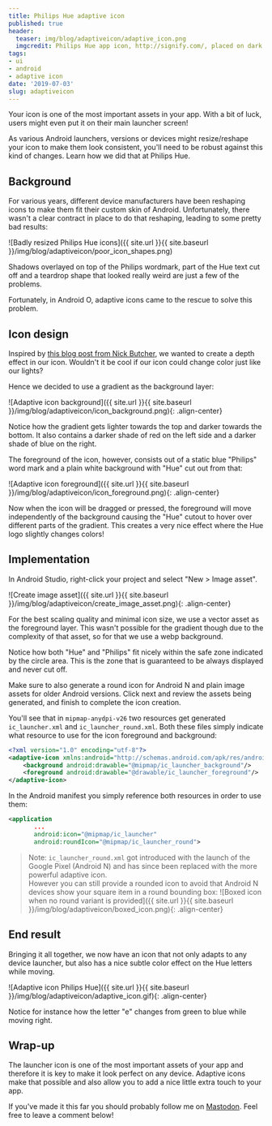```yaml
---
title: Philips Hue adaptive icon
published: true
header:
  teaser: img/blog/adaptiveicon/adaptive_icon.png
  imgcredit: Philips Hue app icon, http://signify.com/, placed on dark background
tags:
- ui
- android
- adaptive icon
date: '2019-07-03'
slug: adaptiveicon
---
```


Your icon is one of the most important assets in your app. With a bit of luck, users might even put it on their main launcher screen!

As various Android launchers, versions or devices might resize/reshape your icon to make them look consistent, you'll need to be robust against this kind of changes. Learn how we did that at Philips Hue.

## Background
For various years, different device manufacturers have been reshaping icons to make them fit their custom skin of Android. Unfortunately, there wasn't a clear contract in place to do that reshaping, leading to some pretty bad results:

![Badly resized Philips Hue icons]({{ site.url }}{{ site.baseurl }}/img/blog/adaptiveicon/poor_icon_shapes.png)

Shadows overlayed on top of the Philips wordmark, part of the Hue text cut off and a teardrop shape that looked really weird are just a few of the problems.

Fortunately, in Android O, adaptive icons came to the rescue to solve this problem.

## Icon design
Inspired by [this blog post from Nick Butcher](https://medium.com/google-design/designing-adaptive-icons-515af294c783), we wanted to create a depth effect in our icon. Wouldn't it be cool if our icon could change color just like our lights?

Hence we decided to use a gradient as the background layer:

![Adaptive icon background]({{ site.url }}{{ site.baseurl }}/img/blog/adaptiveicon/icon_background.png){: .align-center}

Notice how the gradient gets lighter towards the top and darker towards the bottom. It also contains a darker shade of red on the left side and a darker shade of blue on the right.

The foreground of the icon, however, consists out of a static blue "Philips" word mark and a plain white background with "Hue" cut out from that:

![Adaptive icon foreground]({{ site.url }}{{ site.baseurl }}/img/blog/adaptiveicon/icon_foreground.png){: .align-center}

Now when the icon will be dragged or pressed, the foreground will move independently of the background causing the "Hue" cutout to hover over different parts of the gradient. This creates a very nice effect where the Hue logo slightly changes colors!

## Implementation
In Android Studio, right-click your project and select "New > Image asset".

![Create image asset]({{ site.url }}{{ site.baseurl }}/img/blog/adaptiveicon/create_image_asset.png){: .align-center}

For the best scaling quality and minimal icon size, we use a vector asset as the foreground layer. This wasn't possible for the gradient though due to the complexity of that asset, so for that we use a webp background.

Notice how both "Hue" and "Philips" fit nicely within the safe zone indicated by the circle area. This is the zone that is guaranteed to be always displayed and never cut off.

Make sure to also generate a round icon for Android N and plain image assets for older Android versions. Click next and review the assets being generated, and finish to complete the icon creation.

You'll see that in `mipmap-anydpi-v26` two resources get generated `ic_launcher.xml` and `ic_launcher_round.xml`. Both these files simply indicate what resource to use for the icon foreground and background:

```xml
<?xml version="1.0" encoding="utf-8"?>
<adaptive-icon xmlns:android="http://schemas.android.com/apk/res/android">
    <background android:drawable="@mipmap/ic_launcher_background"/>
    <foreground android:drawable="@drawable/ic_launcher_foreground"/>
</adaptive-icon>
```

In the Android manifest you simply reference both resources in order to use them:

```xml
<application
       ...
       android:icon="@mipmap/ic_launcher"
       android:roundIcon="@mipmap/ic_launcher_round">
```

> Note: `ic_launcher_round.xml` got introduced with the launch of the Google Pixel (Android N) and has since been replaced with the more powerful adaptive icon. <br /> However you can still provide a rounded icon to avoid that Android N devices show your square item in a round bounding box:
![Boxed icon when no round variant is provided]({{ site.url }}{{ site.baseurl }}/img/blog/adaptiveicon/boxed_icon.png){: .align-center}

## End result
Bringing it all together, we now have an icon that not only adapts to any device launcher, but also has a nice subtle color effect on the Hue letters while moving.

![Adaptive icon Philips Hue]({{ site.url }}{{ site.baseurl }}/img/blog/adaptiveicon/adaptive_icon.gif){: .align-center}

Notice for instance how the letter "e" changes from green to blue while moving right.

## Wrap-up
The launcher icon is one of the most important assets of your app and therefore it is key to make it look perfect on any device. Adaptive icons make that possible and also allow you to add a nice little extra touch to your app.

If you've made it this far you should probably follow me on [Mastodon](https://androiddev.social/@Jeroenmols). Feel free to leave a comment below!

